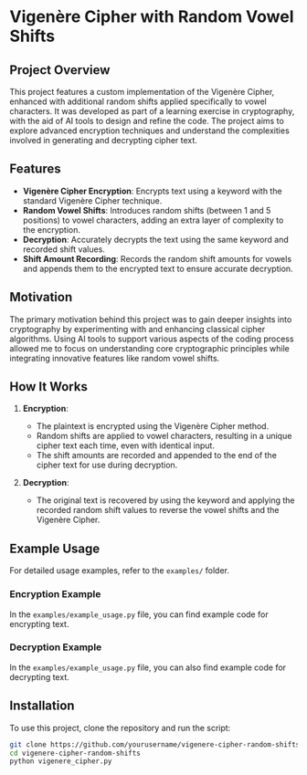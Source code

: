 # Vigenère Cipher with Random Vowel Shifts

## Project Overview

This project features a custom implementation of the Vigenère Cipher, enhanced with additional random shifts applied specifically to vowel characters. It was developed as part of a learning exercise in cryptography, with the aid of AI tools to design and refine the code. The project aims to explore advanced encryption techniques and understand the complexities involved in generating and decrypting cipher text.

## Features

- **Vigenère Cipher Encryption**: Encrypts text using a keyword with the standard Vigenère Cipher technique.
- **Random Vowel Shifts**: Introduces random shifts (between 1 and 5 positions) to vowel characters, adding an extra layer of complexity to the encryption.
- **Decryption**: Accurately decrypts the text using the same keyword and recorded shift values.
- **Shift Amount Recording**: Records the random shift amounts for vowels and appends them to the encrypted text to ensure accurate decryption.

## Motivation

The primary motivation behind this project was to gain deeper insights into cryptography by experimenting with and enhancing classical cipher algorithms. Using AI tools to support various aspects of the coding process allowed me to focus on understanding core cryptographic principles while integrating innovative features like random vowel shifts.

## How It Works

1. **Encryption**:
   - The plaintext is encrypted using the Vigenère Cipher method.
   - Random shifts are applied to vowel characters, resulting in a unique cipher text each time, even with identical input.
   - The shift amounts are recorded and appended to the end of the cipher text for use during decryption.

2. **Decryption**:
   - The original text is recovered by using the keyword and applying the recorded random shift values to reverse the vowel shifts and the Vigenère Cipher.

## Example Usage

For detailed usage examples, refer to the `examples/` folder.

### Encryption Example

In the `examples/example_usage.py` file, you can find example code for encrypting text.

### Decryption Example

In the `examples/example_usage.py` file, you can also find example code for decrypting text.

## Installation

To use this project, clone the repository and run the script:

```bash
git clone https://github.com/yourusername/vigenere-cipher-random-shifts.git
cd vigenere-cipher-random-shifts
python vigenere_cipher.py
